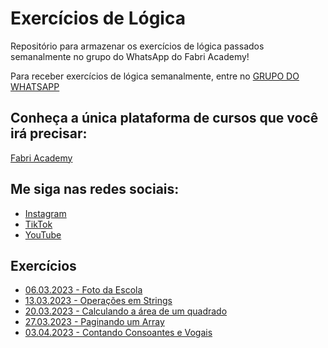# Exercícios de Lógica

Repositório para armazenar os exercícios de lógica passados semanalmente no grupo do WhatsApp do Fabri Academy!

Para receber exercícios de lógica semanalmente, entre no [GRUPO DO WHATSAPP](https://chat.whatsapp.com/BZr348rHtlfLfKfGhXezcj)

## Conheça a única plataforma de cursos que você irá precisar:

[Fabri Academy](https://fabri.academy)

## Me siga nas redes sociais:

- [Instagram](https://instagram.com/pedroafabri)
- [TikTok](https://tiktok.com/@pedroafabri)
- [YouTube](https://www.youtube.com/channel/UC3URg3o0RRFlKsgPrsW9bPQ)


## Exercícios

- [06.03.2023 - Foto da Escola](exercicios/exercicio%201%20-%2006.03.2023/README.md)
- [13.03.2023 - Operações em Strings](exercicios/exercicio%202%20-%2013.03.2023/README.md)
- [20.03.2023 - Calculando a área de um quadrado](exercicios/exercicio%203%20-%2020.03.2023/README.md)
- [27.03.2023 - Paginando um Array](exercicios/exercicio%204%20-%2027.03.2023/README.md)
- [03.04.2023 - Contando Consoantes e Vogais](exercicios/exercicio%205%20-%2003.04.2023/README.md)